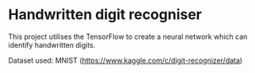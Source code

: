 # Handwritten digit recogniser

This project utilises the TensorFlow to create a neural network which can identify handwritten digits. 

Dataset used: MNIST (https://www.kaggle.com/c/digit-recognizer/data)